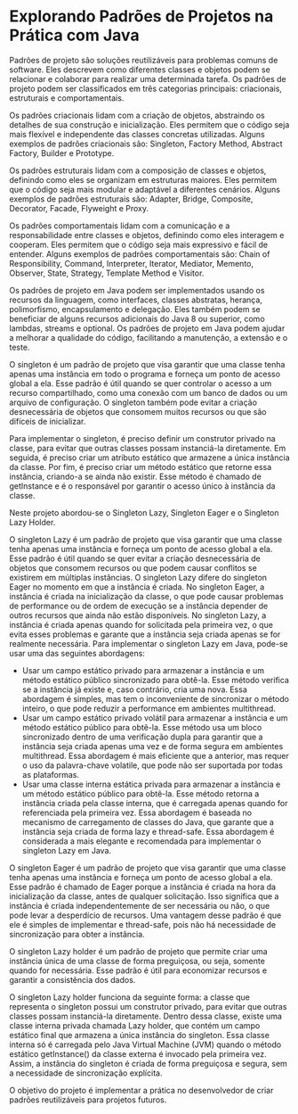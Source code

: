 # Explorando Padrões de Projetos na Prática com Java

Padrões de projeto são soluções reutilizáveis para problemas comuns de software. Eles descrevem como diferentes classes e objetos podem se relacionar e colaborar para realizar uma determinada tarefa. Os padrões de projeto podem ser classificados em três categorias principais: criacionais, estruturais e comportamentais.

Os padrões criacionais lidam com a criação de objetos, abstraindo os detalhes de sua construção e inicialização. Eles permitem que o código seja mais flexível e independente das classes concretas utilizadas. Alguns exemplos de padrões criacionais são: Singleton, Factory Method, Abstract Factory, Builder e Prototype.

Os padrões estruturais lidam com a composição de classes e objetos, definindo como eles se organizam em estruturas maiores. Eles permitem que o código seja mais modular e adaptável a diferentes cenários. Alguns exemplos de padrões estruturais são: Adapter, Bridge, Composite, Decorator, Facade, Flyweight e Proxy.

Os padrões comportamentais lidam com a comunicação e a responsabilidade entre classes e objetos, definindo como eles interagem e cooperam. Eles permitem que o código seja mais expressivo e fácil de entender. Alguns exemplos de padrões comportamentais são: Chain of Responsibility, Command, Interpreter, Iterator, Mediator, Memento, Observer, State, Strategy, Template Method e Visitor.

Os padrões de projeto em Java podem ser implementados usando os recursos da linguagem, como interfaces, classes abstratas, herança, polimorfismo, encapsulamento e delegação. Eles também podem se beneficiar de alguns recursos adicionais do Java 8 ou superior, como lambdas, streams e optional. Os padrões de projeto em Java podem ajudar a melhorar a qualidade do código, facilitando a manutenção, a extensão e o teste.

O singleton é um padrão de projeto que visa garantir que uma classe tenha apenas uma instância em todo o programa e forneça um ponto de acesso global a ela. Esse padrão é útil quando se quer controlar o acesso a um recurso compartilhado, como uma conexão com um banco de dados ou um arquivo de configuração. O singleton também pode evitar a criação desnecessária de objetos que consomem muitos recursos ou que são difíceis de inicializar.

Para implementar o singleton, é preciso definir um construtor privado na classe, para evitar que outras classes possam instanciá-la diretamente. Em seguida, é preciso criar um atributo estático que armazene a única instância da classe. Por fim, é preciso criar um método estático que retorne essa instância, criando-a se ainda não existir. Esse método é chamado de getInstance e é o responsável por garantir o acesso único à instância da classe.

Neste projeto abordou-se o Singleton Lazy, Singleton Eager e o Singleton Lazy Holder.

O singleton Lazy é um padrão de projeto que visa garantir que uma classe tenha apenas uma instância e forneça um ponto de acesso global a ela. Esse padrão é útil quando se quer evitar a criação desnecessária de objetos que consomem recursos ou que podem causar conflitos se existirem em múltiplas instâncias. O singleton Lazy difere do singleton Eager no momento em que a instância é criada. No singleton Eager, a instância é criada na inicialização da classe, o que pode causar problemas de performance ou de ordem de execução se a instância depender de outros recursos que ainda não estão disponíveis. No singleton Lazy, a instância é criada apenas quando for solicitada pela primeira vez, o que evita esses problemas e garante que a instância seja criada apenas se for realmente necessária. Para implementar o singleton Lazy em Java, pode-se usar uma das seguintes abordagens:

- Usar um campo estático privado para armazenar a instância e um método estático público sincronizado para obtê-la. Esse método verifica se a instância já existe e, caso contrário, cria uma nova. Essa abordagem é simples, mas tem o inconveniente de sincronizar o método inteiro, o que pode reduzir a performance em ambientes multithread.
- Usar um campo estático privado volátil para armazenar a instância e um método estático público para obtê-la. Esse método usa um bloco sincronizado dentro de uma verificação dupla para garantir que a instância seja criada apenas uma vez e de forma segura em ambientes multithread. Essa abordagem é mais eficiente que a anterior, mas requer o uso da palavra-chave volatile, que pode não ser suportada por todas as plataformas.
- Usar uma classe interna estática privada para armazenar a instância e um método estático público para obtê-la. Esse método retorna a instância criada pela classe interna, que é carregada apenas quando for referenciada pela primeira vez. Essa abordagem é baseada no mecanismo de carregamento de classes do Java, que garante que a instância seja criada de forma lazy e thread-safe. Essa abordagem é considerada a mais elegante e recomendada para implementar o singleton Lazy em Java.

O singleton Eager é um padrão de projeto que visa garantir que uma classe tenha apenas uma instância e forneça um ponto de acesso global a ela. Esse padrão é chamado de Eager porque a instância é criada na hora da inicialização da classe, antes de qualquer solicitação. Isso significa que a instância é criada independentemente de ser necessária ou não, o que pode levar a desperdício de recursos. Uma vantagem desse padrão é que ele é simples de implementar e thread-safe, pois não há necessidade de sincronização para obter a instância. 

O singleton Lazy holder é um padrão de projeto que permite criar uma instância única de uma classe de forma preguiçosa, ou seja, somente quando for necessária. Esse padrão é útil para economizar recursos e garantir a consistência dos dados.

O singleton Lazy holder funciona da seguinte forma: a classe que representa o singleton possui um construtor privado, para evitar que outras classes possam instanciá-la diretamente. Dentro dessa classe, existe uma classe interna privada chamada Lazy holder, que contém um campo estático final que armazena a única instância do singleton. Essa classe interna só é carregada pelo Java Virtual Machine (JVM) quando o método estático getInstance() da classe externa é invocado pela primeira vez. Assim, a instância do singleton é criada de forma preguiçosa e segura, sem a necessidade de sincronização explícita.

O objetivo do projeto é implementar a prática no desenvolvedor de criar padrões reutilizáveis para projetos futuros.

